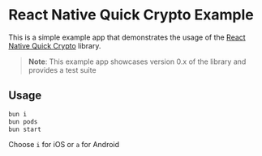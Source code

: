 # React Native Quick Crypto Example

This is a simple example app that demonstrates the usage of the [React Native Quick Crypto](https://github.com/margelo/react-native-quick-crypto) library.

> **Note**: This example app showcases version 0.x of the library and provides a test suite

## Usage

```bash
bun i
bun pods
bun start
```

Choose `i` for iOS or `a` for Android
